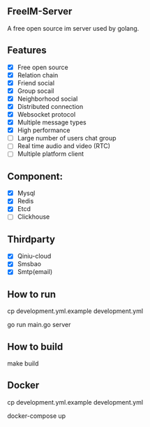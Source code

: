 ## FreeIM-Server

A free open source im server used by golang.

## Features

- [x] Free open source
- [x] Relation chain
- [x] Friend social
- [x] Group socail
- [x] Neighborhood social
- [x] Distributed connection
- [x] Websocket protocol
- [x] Multiple message types
- [x] High performance
- [ ] Large number of users chat group
- [ ] Real time audio and video (RTC)
- [ ] Multiple platform client

## Component:

- [x] Mysql
- [x] Redis
- [x] Etcd
- [ ] Clickhouse

## Thirdparty

- [x] Qiniu-cloud
- [x] Smsbao
- [x] Smtp(email)

## How to run

cp development.yml.example development.yml

go run main.go server

## How to build

make build

## Docker

cp development.yml.example development.yml

docker-compose up